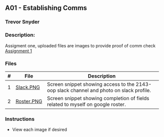 ## A01 - Establishing Comms
### Trevor Snyder
### Description:
Assigment one, uploaded files are images to provide proof of comm check [Assignment 1](https://github.com/rugbyprof/2143-Object-Oriented-Programming/tree/master/Assignments/00-A01)

### Files

|   #   | File            | Description                                        |
| :---: | --------------- | -------------------------------------------------- |
|   1   | [Slack.PNG](https://github.com/tdsnyder3/2143-OOP-Snyder/blob/main/Assignments/A01/Slack.PNG)       | Screen snippet showing access to the 2143-oop slack channel and photo on slack profile. |
|   2   | [Roster.PNG](https://github.com/tdsnyder3/2143-OOP-Snyder/blob/main/Assignments/A01/Roster.PNG)      | Screen snippet showing completion of fields related to myself on google roster. |

### Instructions

- View each image if desired
